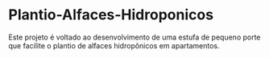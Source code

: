 # Plantio-Alfaces-Hidroponicos
Este projeto é voltado ao desenvolvimento de uma estufa de pequeno porte que facilite o plantio de alfaces hidropônicos em apartamentos.
